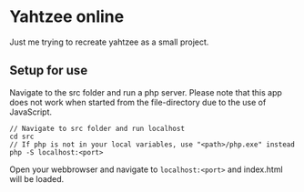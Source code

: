 # Yahtzee online
Just me trying to recreate yahtzee as a small project.

## Setup for use
Navigate to the src folder and run a php server.
Please note that this app does not work when started from the file-directory
due to the use of JavaScript.
```
// Navigate to src folder and run localhost
cd src
// If php is not in your local variables, use "<path>/php.exe" instead
php -S localhost:<port>
```
Open your webbrowser and navigate to `localhost:<port>` and index.html will be loaded.
